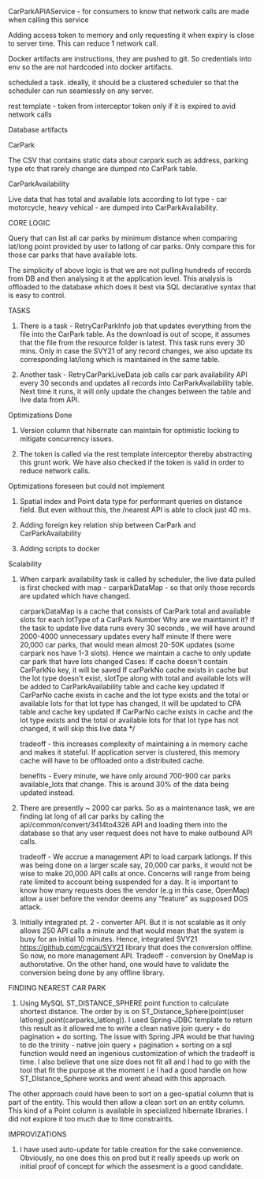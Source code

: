 CarParkAPIAService - for consumers to know that network calls are made  when calling this service

Adding access token to memory and only requesting it when expiry is close to server time. This can reduce 1 network call.

 Docker artifacts are instructions, they are pushed to git. So credentials into env so the are not hardcoded into docker artifacts.
 
 
 
 scheduled a task. ideally, it should be a clustered scheduler so that the scheduler can run seamlessly on any server.
 
 rest template - token from interceptor
 token only if it is expired to avid network calls
 
 Database artifacts 
  
 CarPark
 
 The CSV that contains static data about carpark such as address, parking type etc that rarely change are dumped nto CarPark table. 
 
 CarParkAvailability
 
 Live data that has total and available lots according to lot type - car motorcycle, heavy vehical - are dumped into CarParkAvailability. 
 
 CORE LOGIC
 
 Query that can list all car parks by minimum distance when comparing lat/long point provided by user to latlong of car parks. Only compare this for 
 those car parks that have available lots.
 
 The simplicity of above logic is that we are not pulling hundreds of records from DB  and then analysing it at the application level.
  This analysis is offloaded to the database which does it best via SQL declarative syntax that is easy to control. 
 
 


TASKS

1. There is a task - RetryCarParkInfo job that updates everything from the file into the CarPark table. As the download is out of scope, it assumes
   that the file from the resource folder is latest. This task runs every 30 mins. Only in case the SVY21 of any record changes, we also update its
   corresponding lat/long which is maintained in the same table.
   
2. Another task - RetryCarParkLiveData job calls car park availability API every 30 seconds and updates all records into CarParkAvailability table. 
   Next time it runs, it will only update the changes between the table and live data from API.  
 

Optimizations Done

1. Version column that hibernate can maintain for optimistic locking to mitigate concurrency issues. 

2. The token is called via the rest template interceptor thereby abstracting this grunt work. We have also checked if the token is valid in order to reduce network calls. 


Optimizations foreseen but could not implement

1. Spatial index and Point data type for performant queries on distance field. But even without this,  the /nearest API is able to clock just 40 ms.

2. Adding foreign key relation ship between CarPark and CarParkAvailability

3. Adding scripts to docker  


Scalability   
 
 1. When carpark availability task is called by scheduler, the live data pulled is first checked with map  - carparkDataMap - so that only those records are updated which have changed. 
 
    carparkDataMap is a cache that consists of CarPark total and available slots for each lotType of a CarPark Number
        Why are we maintainint it? If the task to update live data runs every 30 seconds , we will have around 2000-4000 unnecessary updates every half minute 
       If there were 20,000 car parks, that would mean almost 20-50K updates (some carpark nos have 1-3 slots). Hence we maintain a cache to only update car park that have lots changed 
      Cases: If cache doesn't contain CarParkNo key, it will be saved
             If carParkNo cache exists in cache but the lot type doesn't exist, slotTpe along with total and available lots will be added to CarParkAvailability  table and cache key updated
              If CarParNo cache exists in cache and the lot type exists and the total or available lots for that lot type has changed, it will be updated to CPA table and cache key updated
              If CarParNo cache exists in cache and the lot type exists and the total or available lots for that lot type has not changed, it will skip this live data */

    tradeoff - this increases complexity of maintaining a in memory cache and makes it stateful. If application server is clustered, this memory cache will have to be offloaded onto a distributed cache. 
 
    benefits - Every minute, we have only around 700-900 car parks available_lots that change. This is around 30% of the data being updated instead.  
 
 2. There are presently ~ 2000 car parks. So as a maintenance task, we are finding lat long of all car parks by calling the api/common/convert/3414to4326 API and loading them into the database so that any user request does not have to make outbound API calls.
 
    tradeoff - We accrue a management API to load carpark latlongs. If this was being done on a larger scale say, 20,000 car parks, it would not be wise to make 20,000 API calls at once. 
    Concerns will range from being rate limited to account being suspended for a day. It is important to know how many requests does the vendor (e.g in this case, OpenMap) allow a user before the
    vendor deems any "feature" as supposed DOS attack.     
  
 3. Initially integrated pt. 2 - converter API. But it is not scalable as it only allows 250 API calls a minute and that would mean that the system is busy for an initial 10 minutes. 
    Hence, integrated SVY21 https://github.com/cgcai/SVY21 library that does the conversion offline. So now, no more management API. 
    Tradeoff - conversion by OneMap  is authorotative. On the other hand, one would have to validate the conversion being done by any offline library. 
    
 FINDING NEAREST CAR PARK   
    
 1. Using MySQL ST_DISTANCE_SPHERE point function to calculate shortest distance. The order by is on ST_Distance_Sphere(point(user latlong),point(carparks_latlong)). I used Spring-JDBC template
 to return this result as it allowed me to write a clean native join  query + do pagination + do sorting. The issue with Spring JPA would be that having to do the trinity - 
  native join query + pagination + sorting on a sql function would need an ingenious customization of which the tradeoff is time. I also believe that one size does not fit all
  and I had to go with the tool that fit the purpose at the moment i.e I had a good handle on how ST_DIstance_Sphere works and went ahead with this approach. 
  
  The other approach could have been to sort on a geo-spatial column that is part of the entity. This would then allow a clean sort on an entity column. This kind of a 
  Point column is available in specialized hibernate libraries. I did not explore it too much due to time constraints.
  
  IMPROVIZATIONS
  
 1. I have used auto-update for table creation for the sake convenience. Obviously, no one does this on prod but it really speeds up work on initial proof of concept for which
    the assesment is a good candidate.
    
